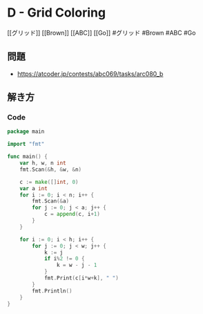 # D - Grid Coloring
[[グリッド]] [[Brown]] [[ABC]] [[Go]]
#グリッド #Brown #ABC #Go 

## 問題
- https://atcoder.jp/contests/abc069/tasks/arc080_b

## 解き方
### Code
```go
package main

import "fmt"

func main() {
	var h, w, n int
	fmt.Scan(&h, &w, &n)

	c := make([]int, 0)
	var a int
	for i := 0; i < n; i++ {
		fmt.Scan(&a)
		for j := 0; j < a; j++ {
			c = append(c, i+1)
		}
	}

	for i := 0; i < h; i++ {
		for j := 0; j < w; j++ {
			k := j
			if i%2 != 0 {
				k = w - j - 1
			}
			fmt.Print(c[i*w+k], " ")
		}
		fmt.Println()
	}
}
```
